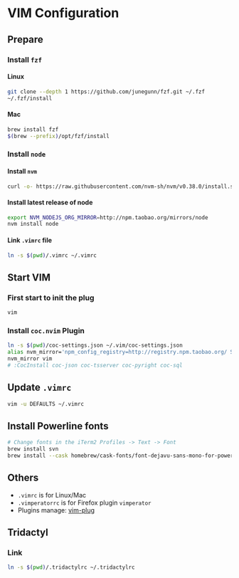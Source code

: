 # VIM Configuration

## Prepare

### Install `fzf`

#### Linux

```bash
git clone --depth 1 https://github.com/junegunn/fzf.git ~/.fzf
~/.fzf/install
```

#### Mac

```bash
brew install fzf
$(brew --prefix)/opt/fzf/install
```

### Install `node`

#### Install `nvm`

```bash
curl -o- https://raw.githubusercontent.com/nvm-sh/nvm/v0.38.0/install.sh | bash
```

#### Install latest release of node

```bash
export NVM_NODEJS_ORG_MIRROR=http://npm.taobao.org/mirrors/node
nvm install node
```

#### Link `.vimrc` file

```bash
ln -s $(pwd)/.vimrc ~/.vimrc
```

## Start VIM

### First start to init the plug

```bash
vim
```

### Install `coc.nvim` Plugin

```bash
ln -s $(pwd)/coc-settings.json ~/.vim/coc-settings.json
alias nvm_mirror='npm_config_registry=http://registry.npm.taobao.org/ SASS_BINARY_SITE=https://npm.taobao.org/mirrors/node-sass/'
nvm_mirror vim
# :CocInstall coc-json coc-tsserver coc-pyright coc-sql
```

## Update `.vimrc`

```bash
vim -u DEFAULTS ~/.vimrc
```

## Install Powerline fonts

```bash
# Change fonts in the iTerm2 Profiles -> Text -> Font
brew install svn
brew install --cask homebrew/cask-fonts/font-dejavu-sans-mono-for-powerline
```

## Others

- `.vimrc` is for Linux/Mac
- `.vimperatorrc` is for Firefox plugin `vimperator`
- Plugins manage: [vim-plug](https://github.com/junegunn/vim-plug)

## Tridactyl

### Link

```bash
ln -s $(pwd)/.tridactylrc ~/.tridactylrc
```

